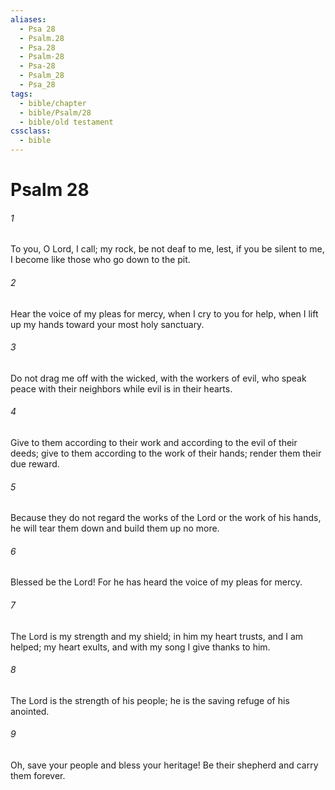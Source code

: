 ```yaml
---
aliases:
  - Psa 28
  - Psalm.28
  - Psa.28
  - Psalm-28
  - Psa-28
  - Psalm_28
  - Psa_28
tags:
  - bible/chapter
  - bible/Psalm/28
  - bible/old testament
cssclass:
  - bible
---
```


# Psalm 28

###### 1
To you, O Lord, I call; my rock, be not deaf to me, lest, if you be silent to me, I become like those who go down to the pit.
###### 2
Hear the voice of my pleas for mercy, when I cry to you for help, when I lift up my hands toward your most holy sanctuary.
###### 3
Do not drag me off with the wicked, with the workers of evil, who speak peace with their neighbors while evil is in their hearts.
###### 4
Give to them according to their work and according to the evil of their deeds; give to them according to the work of their hands; render them their due reward.
###### 5
Because they do not regard the works of the Lord or the work of his hands, he will tear them down and build them up no more.
###### 6
Blessed be the Lord! For he has heard the voice of my pleas for mercy.
###### 7
The Lord is my strength and my shield; in him my heart trusts, and I am helped; my heart exults, and with my song I give thanks to him.
###### 8
The Lord is the strength of his people; he is the saving refuge of his anointed.
###### 9
Oh, save your people and bless your heritage! Be their shepherd and carry them forever.


